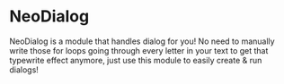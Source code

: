 # NeoDialog
NeoDialog is a module that handles dialog for you! No need to manually write those for loops going through every letter in your text to get that typewrite effect anymore, just use this module to easily create & run dialogs!